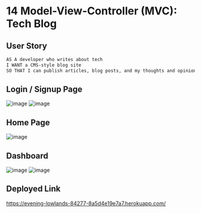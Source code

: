 # 14 Model-View-Controller (MVC): Tech Blog

## User Story

```md
AS A developer who writes about tech
I WANT a CMS-style blog site
SO THAT I can publish articles, blog posts, and my thoughts and opinions
```
## Login / Signup Page
![image](https://github.com/NebulaEclipse/MVC-Tech-Blog/assets/147276811/3597f64b-aa34-426d-9140-3f345d53555a)
![image](https://github.com/NebulaEclipse/MVC-Tech-Blog/assets/147276811/ece47684-2faf-41c8-b7f8-6df2ec5fa5ef)


## Home Page
![image](https://github.com/NebulaEclipse/MVC-Tech-Blog/assets/147276811/88e81add-d9f9-477d-9542-d556c800cf0b)

## Dashboard
![image](https://github.com/NebulaEclipse/MVC-Tech-Blog/assets/147276811/50de23af-5cd6-4a15-9fc5-a6cf19fab9e2)
![image](https://github.com/NebulaEclipse/MVC-Tech-Blog/assets/147276811/d904000a-f70a-47a8-adb5-83ad346ba223)


## Deployed Link
https://evening-lowlands-84277-8a5d4e19e7a7.herokuapp.com/

